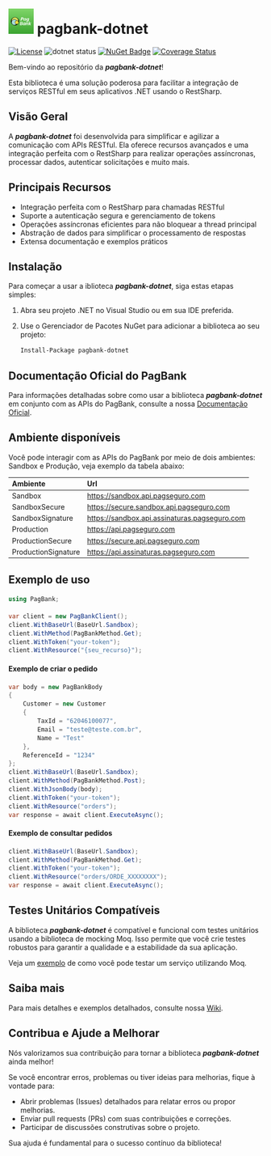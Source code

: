 # <img src="/Icon/pagbank.png" height="50" width="50"> pagbank-dotnet

[![License](https://img.shields.io/badge/license-MIT-green)](./LICENSE)
![dotnet status](https://github.com/matmiranda/pagbank-dotnet/actions/workflows/dotnet.yml/badge.svg?event=push)
[![NuGet Badge](https://buildstats.info/nuget/pagbank-dotnet)](https://www.nuget.org/packages/pagbank-dotnet)
[![Coverage Status](https://coveralls.io/repos/github/matmiranda/pagbank-dotnet/badge.svg?branch=main&kill_cache=1)](https://coveralls.io/github/matmiranda/pagbank-dotnet?branch=main)

Bem-vindo ao repositório da _**pagbank-dotnet**_! 

Esta biblioteca é uma solução poderosa para facilitar a integração de serviços RESTful em seus aplicativos .NET usando o RestSharp.

## Visão Geral

A _**pagbank-dotnet**_ foi desenvolvida para simplificar e agilizar a comunicação com APIs RESTful. Ela oferece recursos avançados e uma integração perfeita com o RestSharp para realizar operações assíncronas, processar dados, autenticar solicitações e muito mais.

## Principais Recursos

- Integração perfeita com o RestSharp para chamadas RESTful
- Suporte a autenticação segura e gerenciamento de tokens
- Operações assíncronas eficientes para não bloquear a thread principal
- Abstração de dados para simplificar o processamento de respostas
- Extensa documentação e exemplos práticos

## Instalação

Para começar a usar a iblioteca _**pagbank-dotnet**_, siga estas etapas simples:

1. Abra seu projeto .NET no Visual Studio ou em sua IDE preferida.
2. Use o Gerenciador de Pacotes NuGet para adicionar a biblioteca ao seu projeto:

   ```bash
   Install-Package pagbank-dotnet
   ```
## Documentação Oficial do PagBank

Para informações detalhadas sobre como usar a biblioteca _**pagbank-dotnet**_ em conjunto com as APIs do PagBank, consulte a nossa [Documentação Oficial](https://dev.pagbank.uol.com.br/reference/introducao).

## Ambiente disponíveis

Você pode interagir com as APIs do PagBank por meio de dois ambientes: Sandbox e Produção, veja exemplo da tabela abaixo:

| Ambiente              | Url                                           |
| :---                  | :---                                          |
| Sandbox               | https://sandbox.api.pagseguro.com             |
| SandboxSecure         | https://secure.sandbox.api.pagseguro.com      |
| SandboxSignature      | https://sandbox.api.assinaturas.pagseguro.com |
| Production            | https://api.pagseguro.com                     |
| ProductionSecure      | https://secure.api.pagseguro.com              |
| ProductionSignature   | https://api.assinaturas.pagseguro.com         |


## Exemplo de uso

```c#
using PagBank;

var client = new PagBankClient();
client.WithBaseUrl(BaseUrl.Sandbox);
client.WithMethod(PagBankMethod.Get);
client.WithToken("your-token");
client.WithResource("{seu_recurso}");
```

#### Exemplo de criar o pedido

```c#
var body = new PagBankBody
{
    Customer = new Customer
    {
        TaxId = "62046100077",
        Email = "teste@teste.com.br",
        Name = "Test"
    },
    ReferenceId = "1234"
};
client.WithBaseUrl(BaseUrl.Sandbox);
client.WithMethod(PagBankMethod.Post);
client.WithJsonBody(body);
client.WithToken("your-token");
client.WithResource("orders");
var response = await client.ExecuteAsync();
```

#### Exemplo de consultar pedidos

```c#
client.WithBaseUrl(BaseUrl.Sandbox);
client.WithMethod(PagBankMethod.Get);
client.WithToken("your-token");
client.WithResource("orders/ORDE_XXXXXXXX");
var response = await client.ExecuteAsync();
```

## Testes Unitários Compatíveis

A biblioteca _**pagbank-dotnet**_ é compatível e funcional com testes unitários usando a biblioteca de mocking Moq. Isso permite que você crie testes robustos para garantir a qualidade e a estabilidade da sua aplicação. 

Veja um [exemplo](https://github.com/matmiranda/pagbank-dotnet/blob/main/PagBankTest/UnitTest1.cs) de como você pode testar um serviço utilizando Moq.

## Saiba mais

Para mais detalhes e exemplos detalhados, consulte nossa [Wiki](https://github.com/matmiranda/pagbank-dotnet/wiki).


## Contribua e Ajude a Melhorar

Nós valorizamos sua contribuição para tornar a biblioteca _**pagbank-dotnet**_ ainda melhor! 

Se você encontrar erros, problemas ou tiver ideias para melhorias, fique à vontade para:

- Abrir problemas (Issues) detalhados para relatar erros ou propor melhorias.
- Enviar pull requests (PRs) com suas contribuições e correções.
- Participar de discussões construtivas sobre o projeto.

Sua ajuda é fundamental para o sucesso contínuo da biblioteca!
